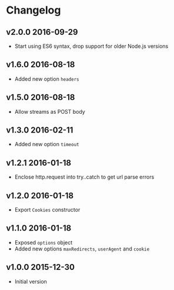 # Changelog

## v2.0.0 2016-09-29

  * Start using ES6 syntax, drop support for older Node.js versions

## v1.6.0 2016-08-18

  * Added new option `headers`

## v1.5.0 2016-08-18

  * Allow streams as POST body

## v1.3.0 2016-02-11

  * Added new option `timeout`

## v1.2.1 2016-01-18

  * Enclose http.request into try..catch to get url parse errors

## v1.2.0 2016-01-18

  * Export `Cookies` constructor

## v1.1.0 2016-01-18

  * Exposed `options` object
  * Added new options `maxRedirects`, `userAgent` and `cookie`

## v1.0.0 2015-12-30

  * Initial version
